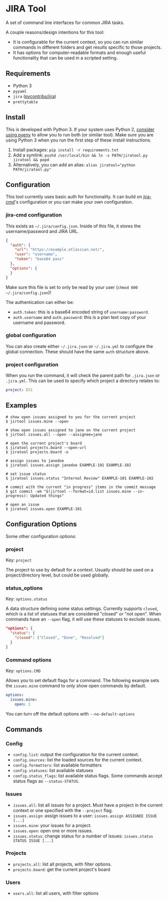 # JIRA Tool

A set of command line interfaces for common JIRA tasks.

A couple reasons/design intentions for this tool:

* It is configurable for the current context, so you can run similar commands in
  different folders and get results specific to those projects.
* It has options for computer-readable formats and enough useful functionality
  that can be used in a scripted setting.

## Requirements

* Python 3
* `pyyaml`
* `jira` ([pycontribs/jira](https://github.com/pycontribs/jira))
* `prettytable`

## Install

This is developed with Python 3. If your system uses Python 2, [consider using pyenv](https://github.com/yyuu/pyenv) to allow you to run both (or similar tool). Make sure you are using Python 3 when you run the first step of these install instructions.

1. Install packages: `pip install -r requirements.txt`
1. Add a symlink: `pushd /usr/local/bin && ln -s PATH/jiratool.py jiratool && popd`
1. Alternatively, you can add an alias: `alias jiratool="python PATH/jiratool.py"`

## Configuration

This tool currently uses basic auth for functionality. It can build on [jira-cmd](https://github.com/germanrcuriel/jira-cmd)'s configuration or you can make your own configuration.

### jira-cmd configuration

This exists as `~/.jira/config.json`. Inside of this file, it stores the username/password and JIRA URL.

```json
{
  "auth": {
    "url": "https://example.atlassian.net/",
    "user": "username",
    "token": "base64 pass"
  },
  "options": {
  }
}
```

Make sure this file is set to only be read by your user (`chmod 600 ~/.jira/config.json`)!

The authentication can either be:

* `auth.token`: this is a base64 encoded string of `username:password`.
* `auth.username` and `auth.password`: this is a plan text copy of your username and password.

### global configuration

You can also create either `~/.jira.json` or `~/.jira.yml` to configure the global connection. These should have the same `auth` structure above.

### project configuration

When you run the command, it will check the parent path for `.jira.json` or `.jira.yml`. This can be used to specify which project a directory relates to:

```yaml
project: EX1
```

## Examples

```shell
# show open issues assigned to you for the current project
$ jirtool issues.mine --open

# show open issues assigned to jane on the current project
$ jirtool issues.all --open --assignee=jane

# open the current project's board
$ jiratool projects.board --open-url
$ jiratool projects.board -o

# assign issues to janedoe
$ jiratool issues.assign janedoe EXAMPLE-101 EXAMPLE-102

# set issue status
$ jiratool issues.status "Internal Review" EXAMPLE-101 EXAMPLE-102

# commit with the current "in progress" items in the commit message
$ git commit -am "$(jirtool --format=id.list issues.mine --in-progress): Updated things"

# open an issue
$ jiratool issues.open EXAMPLE-101
```

## Configuration Options

Some other configuration options:

### project

Key: `project`

The project to use by default for a context. Usually should be used on a project/directory level, but could be used globally.

### status_options

Key: `options.status`

A data structure defining some status settings. Currently supports `closed`, which is a list of statuses that are considered "closed" or "not open". When commands have an `--open` flag, it will use these statuses to exclude issues.

```json
"options": {
  "status": {
    "closed": ["Closed", "Done", "Resolved"]
  }
}
```

### Command options

Key: `options.CMD`

Allows you to set default flags for a command. The following example sets the `issues.mine` command to only show open commands by default.

```yaml
options:
  issues.mine:
    open: 1
```

You can turn off the default options with `--no-default-options`

## Commands

### Config

* `config.list`: output the configuration for the current context.
* `config.sources`: list the loaded sources for the current context.
* `config.formatters`: list available formatters
* `config.statuses`: list available statuses
* `config.status_flags`: list available status flags. Some commands accept status flags as `--status-STATUS`.

### Issues

* `issues.all`: list all issues for a project. Must have a project in the current context or one specified with the `--project` flag.
* `issues.assign`: assign issues to a user: `issues.assign ASSIGNEE ISSUE [...]`
* `issues.mine`: your issues for a project.
* `issues.open`: open one or more issues.
* `issues.status`: change status for a number of issues: `issues.status STATUS ISSUE [...]`

### Projects

* `projects.all`: list all projects, with filter options.
* `projects.board`: get the current project's board

### Users

* `users.all`: list all users, with filter options
